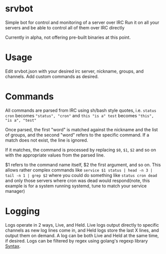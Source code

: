 # srvbot
Simple bot for control and monitoring of a server over IRC
Run it on all your servers and be able to control all of them over IRC directly 

Currently in alpha, not offering pre-built binaries at this point.

# Usage
Edit srvbot.json with your desired irc server, nickname, groups, and channels.
Add custom commands as desired.

# Commands
All commands are parsed from IRC using sh/bash style quotes, i.e. `status cron` becomes `"status", "cron"` and `this "is a" test` becomes `"this", "is a", "test"`

Once parsed, the first "word" is matched against the nickname and the list of groups, and the second "word" refers to the specific command.  If a match does not exist, the line is ignored.

If it matches, the command is processed by replacing `$0`, `$1`, `$2` and so on with the appropriate values from the parsed line.

$1 refers to the command name itself, $2 the first argument, and so on.  This allows rather complex commands like `service $1 status | head -n 3 | tail -n 1 | grep $2` where you could do something like `status cron dead` and only those servers where cron was dead would respond(note, this example is for a system running systemd, tune to match your service manager)

# Logging
Logs operate in 2 ways, Live, and Held.  Live logs output directly to specific channels as new log lines come in, and Held logs store the last X lines, and output them on demand.  A log can be both Live and Held at the same time, if desired.  Logs can be filtered by regex using golang's regexp library [Syntax](https://github.com/google/re2/wiki/Syntax).
